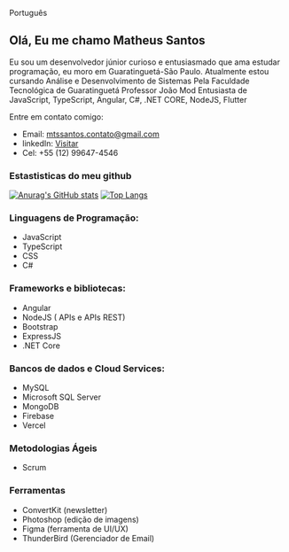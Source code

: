 Português 

## Olá, Eu me chamo Matheus Santos

Eu sou um desenvolvedor júnior curioso e entusiasmado que ama estudar programação, eu moro em Guaratinguetá-São Paulo. Atualmente estou cursando Análise e Desenvolvimento de Sistemas Pela Faculdade Tecnológica de Guaratinguetá Professor João Mod
Entusiasta de JavaScript, TypeScript, Angular, C#, .NET CORE, NodeJS, Flutter

Entre em contato comigo:

- Email: mtssantos.contato@gmail.com
- linkedIn: [Visitar](https://www.linkedin.com/in/matheus-henrique-dos-santos-1031711a1/)
- Cel: +55 (12) 99647-4546

### Estastisticas do meu github
[![Anurag's GitHub stats](https://github-readme-stats.vercel.app/api?username=matheushenrique200302&layout=compact)](https://github.com/anuraghazra/github-readme-stats) [![Top Langs](https://github-readme-stats.vercel.app/api/top-langs/?username=matheushenrique200302&layout=compact)](https://github.com/anuraghazra/github-readme-stats)

### Linguagens de Programação:

 - JavaScript
 - TypeScript
 - CSS
 - C#
 
### Frameworks e bibliotecas:

 - Angular
 - NodeJS ( APIs e APIs REST)
 - Bootstrap
 - ExpressJS
 - .NET Core


 
 ### Bancos de dados e Cloud Services:
 - MySQL
 - Microsoft SQL Server
 - MongoDB
 - Firebase 
 - Vercel
 
### Metodologias Ágeis
 - Scrum
 
### Ferramentas
- ConvertKit (newsletter)
- Photoshop (edição de imagens)
- Figma (ferramenta de UI/UX)
- ThunderBird (Gerenciador de Email)

